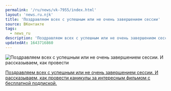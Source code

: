 ```yaml
---
permalink: '/ru/news/vk-7955/index.html'
layout: 'news.ru.njk'
title: 'Поздравляем всех с успешным или не очень завершением сессии'
source: ВКонтакте
tags:
  - news_ru
description: 'Поздравляем всех с успешным или не очень завершением сессии'
updatedAt: 1643716860
---
```

![Поздравляем всех с успешным или не очень завершением сессии. И рассказываем, как провести](https://sun1-56.userapi.com/impg/_5UUJzIeAFtmylWkwvYrUtgvMYLfeDZSe1UWvQ/CG2bgzn-eFw.jpg?size=1280x854&quality=96&sign=79e34f76ed6d7c55bec7366fdb05e464&c_uniq_tag=x7uN-JauB6epydFBq4S1mmCuvJj_bC4-J_urHYH8gjs&type=album)

[Поздравляем всех с успешным или не очень завершением сессии. И рассказываем, как провести каникулы за интересным фильмом с бесплатной подпиской.](https://m.vk.com/@physvsu-podpiska-yandeksplus-dlya-studentov)
